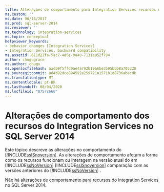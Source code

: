 ```yaml
---
title: Alterações de comportamento para Integration Services recursos no SQL Server 2014 | Microsoft Docs
ms.custom: ''
ms.date: 06/13/2017
ms.prod: sql-server-2014
ms.reviewer: ''
ms.technology: integration-services
ms.topic: conceptual
helpviewer_keywords:
- behavior changes [Integration Services]
- Integration Services, backward compatibility
ms.assetid: 611d22fa-5ac7-485e-9a40-7131e852f794
author: chugugrace
ms.author: chugu
ms.openlocfilehash: aadb9f5ffd9ae4a792b19a6be3b95bbb8a705328
ms.sourcegitcommit: ad4d92dce894592a259721a1571b1d8736abacdb
ms.translationtype: MT
ms.contentlocale: pt-BR
ms.lasthandoff: 08/04/2020
ms.locfileid: "87572660"
---
```

# <a name="behavior-changes-to-integration-services-features-in-sql-server-2014"></a>Alterações de comportamento dos recursos do Integration Services no SQL Server 2014
  Este tópico descreve as alterações no comportamento do [!INCLUDE[ssISnoversion](../includes/ssisnoversion-md.md)]. As alterações de comportamento afetam a forma como os recursos funcionam ou interagem na versão atual do em [!INCLUDE[ssNoVersion](../includes/ssnoversion-md.md)] [!INCLUDE[ssISnoversion](../includes/ssisnoversion-md.md)] comparação com as versões anteriores do [!INCLUDE[ssNoVersion](../includes/ssnoversion-md.md)] .  
  
 Não há alterações de comportamento para recursos do Integration Services no SQL Server 2014.  
  
  
